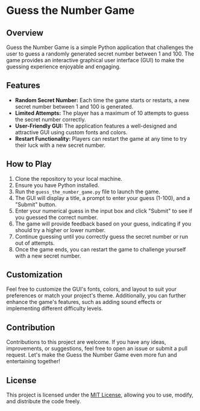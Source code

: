 # Guess the Number Game

## Overview

Guess the Number Game is a simple Python application that challenges the user to guess a randomly generated secret number between 1 and 100. The game provides an interactive graphical user interface (GUI) to make the guessing experience enjoyable and engaging.

## Features

- **Random Secret Number:** Each time the game starts or restarts, a new secret number between 1 and 100 is generated.
- **Limited Attempts:** The player has a maximum of 10 attempts to guess the secret number correctly.
- **User-Friendly GUI:** The application features a well-designed and attractive GUI using custom fonts and colors.
- **Restart Functionality:** Players can restart the game at any time to try their luck with a new secret number.

## How to Play

1. Clone the repository to your local machine.
2. Ensure you have Python installed.
3. Run the `guess_the_number_game.py` file to launch the game.
4. The GUI will display a title, a prompt to enter your guess (1-100), and a "Submit" button.
5. Enter your numerical guess in the input box and click "Submit" to see if you guessed the correct number.
6. The game will provide feedback based on your guess, indicating if you should try a higher or lower number.
7. Continue guessing until you correctly guess the secret number or run out of attempts.
8. Once the game ends, you can restart the game to challenge yourself with a new secret number.

## Customization

Feel free to customize the GUI's fonts, colors, and layout to suit your preferences or match your project's theme. Additionally, you can further enhance the game's features, such as adding sound effects or implementing different difficulty levels.

## Contribution

Contributions to this project are welcome. If you have any ideas, improvements, or suggestions, feel free to open an issue or submit a pull request. Let's make the Guess the Number Game even more fun and entertaining together!

## License

This project is licensed under the [MIT License](LICENSE), allowing you to use, modify, and distribute the code freely.
